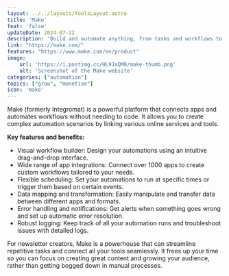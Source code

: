 ```yaml
---
layout: ../../layouts/ToolsLayout.astro
title: 'Make'
feat: 'false'
updateDate: 2024-07-22
description: 'Build and automate anything, from tasks and workflows to apps and systems.'
link: "https://make.com/"
features: "https://www.make.com/en/product"
image:
    url: 'https://i.postimg.cc/HL9JxQM8/make-thumb.png'
    alt: 'Screenshot of the Make website'
categories: ["automation"]
topics: ["grow", "monetise"]
icon: 'make'
---
```


Make (formerly Integromat) is a powerful platform that connects apps and automates workflows without needing to code. It allows you to create complex automation scenarios by linking various online services and tools.

<b>Key features and benefits:</b>

- Visual workflow builder: Design your automations using an intuitive drag-and-drop interface.
- Wide range of app integrations: Connect over 1000 apps to create custom workflows tailored to your needs.
- Flexible scheduling: Set your automations to run at specific times or trigger them based on certain events.
- Data mapping and transformation: Easily manipulate and transfer data between different apps and formats.
- Error handling and notifications: Get alerts when something goes wrong and set up automatic error resolution.
- Robust logging: Keep track of all your automation runs and troubleshoot issues with detailed logs.

For newsletter creators, Make is a powerhouse that can streamline repetitive tasks and connect all your tools seamlessly. It frees up your time so you can focus on creating great content and growing your audience, rather than getting bogged down in manual processes.
